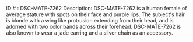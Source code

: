 ID # : DSC-MATE-7262
Description: DSC-MATE-7262 is a human female of average stature with spots on their face and purple lips. The subject's hair is blonde with a wing like protrusion extending from their head, and is adorned with two color bands across their forehead. DSC-MATE-7262 is also known to wear a jade earring and a silver chain as an accessory.